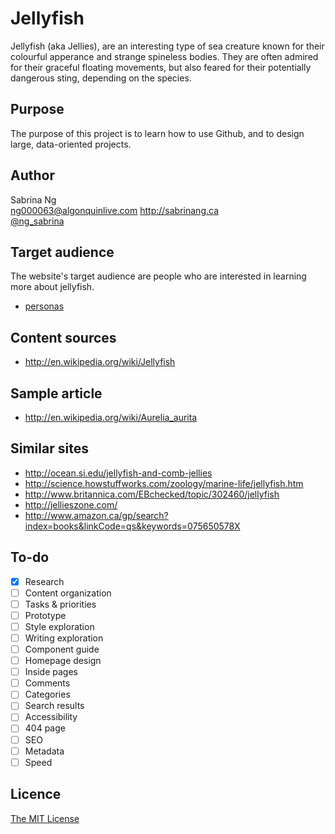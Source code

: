 # Jellyfish

Jellyfish (aka Jellies), are an interesting type of sea creature known for their colourful apperance and strange spineless bodies. They are often admired for their graceful floating movements, but also feared for their potentially dangerous sting, depending on the species. 

## Purpose

The purpose of this project is to learn how to use Github, and to design large, data-oriented projects. 

## Author

Sabrina Ng	
[ng000063@algonquinlive.com](mailto:ng000063@algonquinlive.com)	
<http://sabrinang.ca>	
[@ng_sabrina](https://twitter.com/ng_sabrina)

## Target audience

The website's target audience are people who are interested in learning more about jellyfish.

- [personas](personas.md)

## Content sources

- <http://en.wikipedia.org/wiki/Jellyfish>

## Sample article

- <http://en.wikipedia.org/wiki/Aurelia_aurita>

## Similar sites

- <http://ocean.si.edu/jellyfish-and-comb-jellies>
- <http://science.howstuffworks.com/zoology/marine-life/jellyfish.htm>
- <http://www.britannica.com/EBchecked/topic/302460/jellyfish>
- <http://jellieszone.com/>
- <http://www.amazon.ca/gp/search?index=books&linkCode=qs&keywords=075650578X>

## To-do

- [x] Research
- [ ] Content organization
- [ ] Tasks & priorities
- [ ] Prototype
- [ ] Style exploration
- [ ] Writing exploration
- [ ] Component guide
- [ ] Homepage design
- [ ] Inside pages
- [ ] Comments
- [ ] Categories
- [ ] Search results
- [ ] Accessibility
- [ ] 404 page
- [ ] SEO
- [ ] Metadata
- [ ] Speed

## Licence

[The MIT License]()